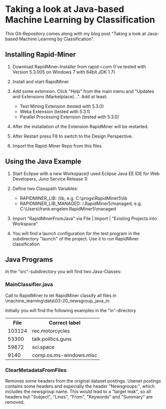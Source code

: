 Taking a look at Java-based Machine Learning by Classification
==============================================================

This Git-Repository comes along with my blog post "Taking a look at Java-based Machine Learning by Classification".


Installing Rapid-Miner 
----------------------

1. Download RapidMiner-Installer from rapid-i.com (I've tested with Version 5.3.005 on Windows 7 with 64bit JDK 1.7)

2. Install and start RapidMiner

3. Add some extension. Click "Help" from the main menu and "Updates and Extensions (Marketplace)...". Add at least:
	* Text Mining Extension (tested with 5.3.0)
	* Weka Extension (tested with 5.3.1)
	* Parallel Processing Extension (tested with 5.3.0)

4. After the installation of the Extension RapidMiner will be restarted.

5. After Restart press F8 to switch to the Design Perspective.

6. Import the Rapid-Miner Repo from this files

	

Using the Java Example
----------------------

1. Start Eclipse with a new Workspace(I used Eclipse Java EE IDE for Web Developers, Juno Service Release 1)

2. Define two Classpath Variables:
	* RAPIDMINER_LIB:         <RapidMinerInstallationDir>/lib, e.g. C:\progs\RapidMiner5\lib
	* RAPIDMINER_LIB_MANAGED: <UserDir>/.RapidMiner5/managed,  e.g. C:\Users\frank.engelen\.RapidMiner5\managed

3. Import "RapidMinerFromJava" via File | Import | "Existing Projects into Workspace"

4. You will find a launch configuration for the test program in the subdirectory "launch" of the project. Use it to run RapidMiner classification



Java Programs
-------------


In the "src"-subdirectory you will find two Java-Classes:

### MainClassifier.java                 
Call to RapidMiner to let RapidMiner classify all files in \machine_learning\data\03-20_newsgroup_java_in.

Initially you will find the following examples in the "in"-directory

<table>
	<tr><th>File  </th> <th>Correct label</th></tr>
	<tr><td>103124</td> <td>rec.motorcycles</td></tr>
	<tr><td> 53300</td> <td>talk.politics.guns</td></tr>
	<tr><td> 59872</td> <td>sci.space</td></tr>
	<tr><td>  9140</td> <td>comp.os.ms-windows.misc</td></tr>
</table>


### ClearMetadataFromFiles
Removes some headers from the original dataset postings. Usenet postings contains some headers and especially the header "Newsgroups:", which includes the newsgroup name. This would lead to a "target leak", so all headers but "Subject", "Lines", "From", "Keywords" and "Summary" are removed.

